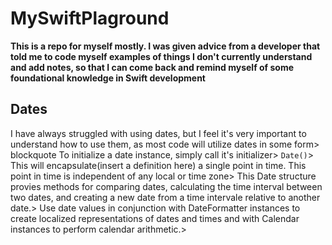 # MySwiftPlaground
**This is a repo for myself mostly. I was given advice from a developer that told me to code myself examples of things I don't currently understand and add notes, so that I can come back and remind myself of some foundational knowledge in Swift development**
## Dates
I have always struggled with using dates, but I feel it's very important to understand how to use them, as most code will utilize dates in some form> blockquote
To initialize a date instance, simply call it's initializer>
`Date()`>
This will encapsulate(insert a definition here) a single point in time. This point in time is independent of any local or time zone>
This Date structure provies methods for comparing dates, calculating the time interval between two dates, and creating a new date from a time intervale relative to another date.>
Use date values in conjunction with DateFormatter instances to create localized representations of dates and times and with Calendar instances to perform calendar arithmetic.>
